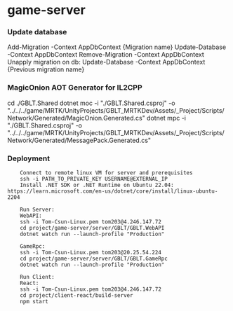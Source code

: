# game-server

### Update database

Add-Migration -Context AppDbContext {Migration name}
Update-Database -Context AppDbContext
Remove-Migration -Context AppDbContext
Unapply migration on db: Update-Database -Context AppDbContext {Previous migration name}

### MagicOnion AOT Generator for IL2CPP

cd ./GBLT.Shared
dotnet moc -i "./GBLT.Shared.csproj" -o "../../../game/MRTK/UnityProjects/GBLT_MRTKDev/Assets/_Project/Scripts/Network/Generated/MagicOnion.Generated.cs"
dotnet mpc -i "./GBLT.Shared.csproj" -o "../../../game/MRTK/UnityProjects/GBLT_MRTKDev/Assets/_Project/Scripts/Network/Generated/MessagePack.Generated.cs"

### Deployment
```
    Connect to remote linux VM for server and prerequisites
    ssh -i PATH_TO_PRIVATE_KEY USERNAME@EXTERNAL_IP
    Install .NET SDK or .NET Runtime on Ubuntu 22.04: https://learn.microsoft.com/en-us/dotnet/core/install/linux-ubuntu-2204
```

```
    Run Server:
    WebAPI:
    ssh -i Tom-Csun-Linux.pem tom203@4.246.147.72
    cd project/game-server/server/GBLT/GBLT.WebAPI
    dotnet watch run --launch-profile "Production"

    GameRpc:
    ssh -i Tom-Csun-Linux.pem tom203@20.25.54.224
    cd project/game-server/server/GBLT/GBLT.GameRpc
    dotnet watch run --launch-profile "Production"

    Run Client:
    React:
    ssh -i Tom-Csun-Linux.pem tom203@4.246.147.72
    cd project/client-react/build-server
    npm start    
```